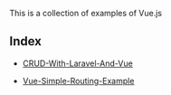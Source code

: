 This is a collection of examples of Vue.js

## Index

+ [CRUD-With-Laravel-And-Vue](https://github.com/cyub/vue-examples/tree/master/CRUD-With-Laravel-And-Vue)

+ [Vue-Simple-Routing-Example](https://github.com/cyub/vue-examples/tree/master/Vue-Simple-Routing-Example)

